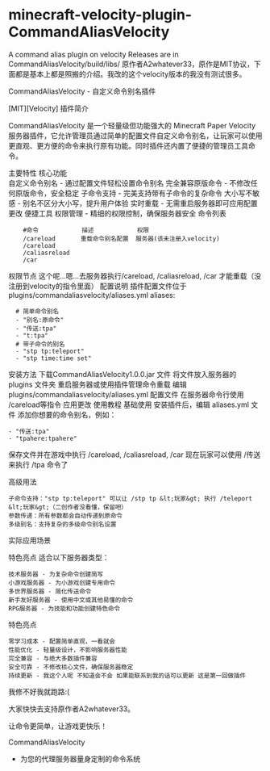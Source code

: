 # minecraft-velocity-plugin-CommandAliasVelocity
A command alias plugin on velocity
Releases are in CommandAliasVelocity/build/libs/
原作者A2whatever33，原作是MIT协议，下面都是基本上都是照搬的介绍。我改的这个velocity版本的我没有测试很多。


CommandAliasVelocity - 自定义命令别名插件

[MIT][Velocity]
 插件简介

CommandAliasVelocity 是一个轻量级但功能强大的 Minecraft Paper Velocity 服务器插件，它允许管理员通过简单的配置文件自定义命令别名，让玩家可以使用更直观、更方便的命令来执行原有功能。同时插件还内置了便捷的管理员工具命令。


 主要特性
 核心功能  
    自定义命令别名 - 通过配置文件轻松设置命令别名
    完全兼容原版命令 - 不修改任何原版命令，安全稳定
    子命令支持 - 完美支持带有子命令的复杂命令
    大小写不敏感 - 别名不区分大小写，提升用户体验
    实时重载 - 无需重启服务器即可应用配置更改
     便捷工具
    权限管理 - 精细的权限控制，确保服务器安全
     命令列表
     
        #命令            描述            权限                     
        /careload       重载命令别名配置  服务器(该未注册入velocity)  
        /careload
        /caliasreload
        /car
  权限节点
      这个呢...嗯...去服务器执行/careload, /caliasreload, /car 才能重载（没注册到velocity的指令里面）
  配置说明
  插件配置文件位于 plugins/commandaliasvelocity/aliases.yml
  aliases:
    
      # 简单命令别名
      - "别名:原命令"
      - "传送:tpa"
      - "t:tpa"
      # 带子命令的别名
      - "stp tp:teleport"
      - "stp time:time set"
      
安装方法
        下载CommandAliasVelocity1.0.0.jar 文件
        将文件放入服务器的 plugins 文件夹
        重启服务器或使用插件管理命令重载
        编辑 plugins/commandaliasvelocity/aliases.yml 配置文件
        在服务器命令行使用 /careload等指令 应用更改
使用教程
        基础使用
        安装插件后，编辑 aliases.yml 文件
        添加你想要的命令别名，例如：

    - "传送:tpa"
    - "tpahere:tpahere"
  保存文件并在游戏中执行 /careload, /caliasreload, /car
  现在玩家可以使用 /传送 来执行 /tpa 命令了


高级用法

    子命令支持："stp tp:teleport" 可以让 /stp tp &lt;玩家&gt; 执行 /teleport &lt;玩家&gt;（二创作者没看懂，保留吧）
    参数传递：所有参数都会自动传递到原命令
    多级别名：支持复杂的多级命令别名设置

 实际应用场景

 特色亮点
适合以下服务器类型：

    技术服务器 - 为复杂命令创建简写
    小游戏服务器 - 为小游戏创建专用命令
    多世界服务器 - 简化传送命令
    新手友好服务器 - 使用中文或其他易懂的命令
    RPG服务器 - 为技能和功能创建特色命令

 特色亮点

    零学习成本 - 配置简单直观，一看就会
    性能优化 - 轻量级设计，不影响服务器性能
    完全兼容 - 与绝大多数插件兼容
    安全可靠 - 不修改核心文件，确保服务器稳定
    持续更新 - 我这个人呢 不知道会不会 如果能联系到我的话可以更新 这是第一回做插件

我修不好我就跑路:( 

大家快快去支持原作者A2whatever33。



让命令更简单，让游戏更快乐！

CommandAliasVelocity
 - 为您的代理服务器量身定制的命令系统

